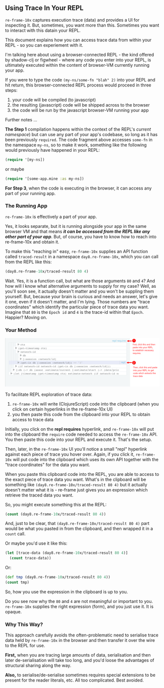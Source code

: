 ## Using Trace In Your REPL

`re-frame-10x` captures execution trace (data) and provides a UI for inspecting it. But, sometimes, you want more than this.  Sometimes you want to interact with this datain your REPL. 

This document explains how you can access trace data from within your REPL - so you can experiement with it. 

I'm talking here about using a browser-connected REPL - the kind offered by shadow-clj or figwheel - where any code you enter into your REPL, is ultimately executed within the content of browser-VM currently running your app. 

If you were to type the code `(my-ns/some-fn "blah" 2)` into your REPL and hit return, 
this browser-connected REPL process would proceed in three steps:
 1. your code will be compiled (to javascript)
 2. the resulting (javascript) code will be shipped across to the browser 
 3. the code will be run by the javascript browser-VM running your app 
 
Further notes ...

**The Step 1** compilation happens within the context of the REPL's *current namespace*)
but can use any part of your app's codebase, so long as it 
has been previously `required`. The code fragment above accesses `some-fn` 
in the namespace `my-ns`, so to make it work, something like the following would
previously have happened in your REPL: 
```clj
(require '[my-ns])
```
or maybe
```clj
(require '[some-app.mine :as my-ns])
```

**For Step 3**, when the code is executing in the browser, it can access any 
part of your running app. 

### The Running App

`re-frame-10x` is effectively a part of your app. 

Yes, it looks separate, but it is running alongside your app 
in the same browser VM and that means **_it can 
be accessed from the REPL like any other part of your app_**. But, of course, you have to know how 
to reach into re-frame-10x and obtain it. 

To make this "reaching in" easy, `re-frame-10x` supplies an API function called `traced-result` 
in a namespace `day8.re-frame-10x`, which you can call from the REPL like this: 

```clj
(day8.re-frame-10x/traced-result 80 4)
```

Wait. Yes, it is a function call, but what are those arguments `80` and `4`?  And how will I know what alternative arguments to supply for my case?
Well, as you'll soon see, it actually doesn't matter and you won't be suppling them yourself. 
But, because your brain is curious and needs an answer, let's give it one, even if it doesn't matter, and I'm lying. 
Those numbers are "trace coordinates" which identify the particular piece of trace data you want.
Imagine that `80` is the `Epoch id` and `4` is the trace-id within that `Epoch`. Happier? Moving on. 


### Your Method

![Estim8 demo](/docs/images/repl.png)

To facilitate REPL exploration of trace data:
  1. `re-frame-10x` will write (ClojureScript) code into the clipboard (when you click on certain hyperlinks in the re-frame-10x UI)
  2. you then paste this code from the clipboard into your REPL to obtain access to trace data

Initially, you click on the **repl requires** hyperlink, and `re-frame-10x` will 
put into the clipboard the `require` code needed to access the `re-frame-10x` API.  
You then paste this code into your REPL and execute it. That's the setup.
 
Then, later, in the `re-frame-10x` UI you'll notice a small "repl" 
hyperlink against each piece of trace you hover over. Again, if you click it, `re-frame-10x` will put code into 
the clipboard which uses its own API together with the "trace coordinates" for the data you want. 

When you paste this clipboard code into the REPL, you are able to access to the exact 
piece of trace data you want.  What's in the clipboard will be something like `(day8.re-frame-10x/traced-result 80 4)`
but it actually doesn't matter what it is - re-frame just gives you an expression which 
retrieve the traced data you want. 

So, you might execute something this at the REPL: 
```clj
(count (day8.re-frame-10x/traced-result 80 4))
```

And, just to be clear, that `(day8.re-frame-10x/traced-result 80 4)` part would be what you pasted in
from the clipboard, and then wrapped it in a `count` call.

Or maybe you'd use it like this: 
```clj
(let [trace-data (day8.re-frame-10x/traced-result 80 4)]
  (count trace-data))
```

Or:
```cljs
(def tmp (day8.re-frame-10x/traced-result 80 4))
(count tmp)
```

So, how you use the expression in the clipboard is up to you.

Do you see now why the `80` and `4` are not meaningful or important to you. `re-frame-10x` 
supplies the right expression (form), and you just use it. It is opaque.

### Why This Way?

This approach carefully avoids the often-problematic need to 
serialise trace data held by `re-frame-10x` in the browser and then 
transfer it over the wire to the REPL for use. 

**First,** when you are tracing large amounts of data, serialisation and then 
later de-serialisation will 
take too long, and you'd loose the advantages 
of structural sharing along the way. 

**Also,** to serialise/de-serialise sometimes requires special extensions to be 
present for the reader literals, etc.  All too complicated. Best avoided.  
